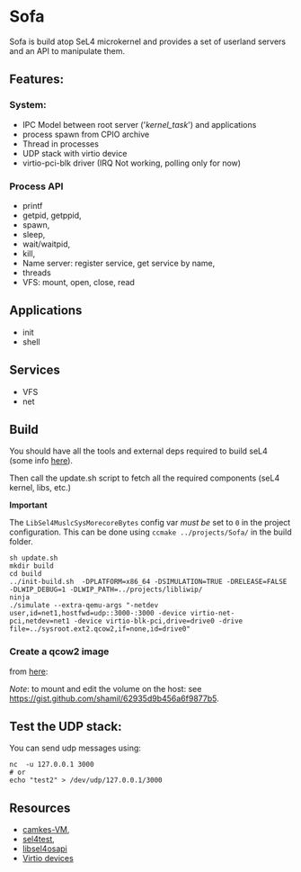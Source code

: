 # Sofa

Sofa is build atop SeL4 microkernel and provides a set of userland servers and an API to manipulate them.

## Features:
### System:
* IPC Model between root server ('*kernel_task*') and applications
* process spawn from CPIO archive
* Thread in processes
* UDP stack with virtio device
* virtio-pci-blk driver (IRQ Not working, polling only for now)

### Process API
* printf
* getpid, getppid,
* spawn,
* sleep,
* wait/waitpid,
* kill,
* Name server: register service, get service by name,
* threads
* VFS: mount, open, close, read

## Applications
* init
* shell

## Services
* VFS
* net

## Build
You should have all the tools and external deps required to build seL4 (some info [here](https://docs.sel4.systems/projects/buildsystem/host-dependencies.html)).

Then call the update.sh script to fetch all the required components (seL4 kernel, libs, etc.)

**Important**

The `LibSel4MuslcSysMorecoreBytes` config var *must be* set to `0` in the project configuration. This can be done using `ccmake ../projects/Sofa/` in the build folder.

```
sh update.sh
mkdir build
cd build
../init-build.sh  -DPLATFORM=x86_64 -DSIMULATION=TRUE -DRELEASE=FALSE -DLWIP_DEBUG=1 -DLWIP_PATH=../projects/libliwip/
ninja
./simulate --extra-qemu-args "-netdev user,id=net1,hostfwd=udp::3000-:3000 -device virtio-net-pci,netdev=net1 -device virtio-blk-pci,drive=drive0 -drive file=../sysroot.ext2.qcow2,if=none,id=drive0"
```

### Create a qcow2 image
from [here](https://serverfault.com/questions/246835/convert-directory-to-qemu-kvm-virtual-disk-image):

*Note*: to mount and edit the volume on the host: see https://gist.github.com/shamil/62935d9b456a6f9877b5.


## Test the UDP stack:
You can send udp messages using:
```
nc  -u 127.0.0.1 3000
# or
echo "test2" > /dev/udp/127.0.0.1/3000
```


## Resources
* [camkes-VM](https://github.com/seL4/camkes-vm/blob/master/components/Init/src/main.c),
* [sel4test](https://github.com/seL4/sel4test),
* [libsel4osapi](https://github.com/rticommunity/libsel4osapi)
* [Virtio devices](https://wiki.osdev.org/Virtio)
